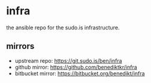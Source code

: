 # infra

the ansible repo for the sudo.is infrastructure.

## mirrors

 * upstream repo: https://git.sudo.is/ben/infra
 * github mirror: https://github.com/benediktkr/infra
 * bitbucket mirror: https://bitbucket.org/benedikt/infra
